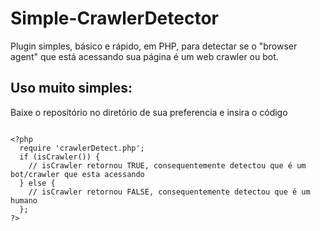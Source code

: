 # Simple-CrawlerDetector

Plugin simples, básico e rápido, em PHP, para detectar se o "browser agent" que está acessando sua página é um web crawler ou bot.


## Uso muito simples:

Baixe o repositório no diretório de sua preferencia e insira o código

```

<?php
  require 'crawlerDetect.php';
  if (isCrawler()) {
    // isCrawler retornou TRUE, consequentemente detectou que é um bot/crawler que esta acessando
  } else {
    // isCrawler retornou FALSE, consequentemente detectou que é um humano
  };
?>
  
  ```
 
